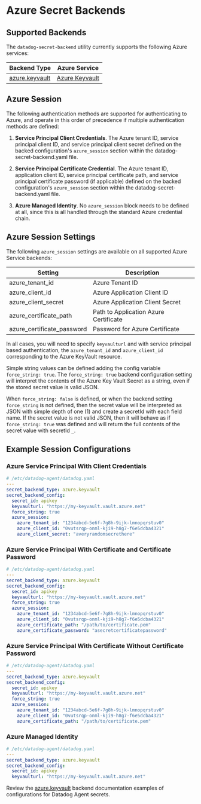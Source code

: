 # Azure Secret Backends

## Supported Backends

The `datadog-secret-backend` utility currently supports the following Azure services:

| Backend Type | Azure Service |
| --- | --- |
| [azure.keyvault](keyvault.md) | [Azure Keyvault](https://docs.microsoft.com/en-us/Azure/key-vault/secrets/quick-create-portal) |


## Azure Session

The following authentication methods are supported for authenticating to Azure, and operate in this order of precedence if multiple authentication methods are defined:

1. **Service Principal Client Credentials**. The Azure tenant ID, service principal client ID, and service principal client secret defined on the backed configuration's `azure_session` section within the datadog-secret-backend.yaml file.

2. **Service Principal Certificate Credential**. The Azure tenant ID, application client ID, service principal certificate path, and service principal certificate password (if applicable) defined on the backed configuration's `azure_session` section within the datadog-secret-backend.yaml file.

3. **Azure Managed Identity**. No `azure_session` block needs to be defined at all, since this is all handled through the standard Azure credential chain.

## Azure Session Settings

The following `azure_session` settings are available on all supported Azure Service backends:

| Setting | Description |
| --- | --- |
| azure_tenant_id | Azure Tenant ID |
| azure_client_id | Azure Application Client ID |
| azure_client_secret | Azure Application Client Secret |
| azure_certificate_path | Path to Application Azure Certificate |
| azure_certificate_password | Password for Azure Certificate |

In all cases, you will need to specify `keyvaulturl` and with service principal based authentication, the `azure_tenant_id` and `azure_client_id` corresponding to the Azure KeyVault resource.

Simple string values can be defined adding the config variable `force_string: true`. The `force_string: true` backend configuration setting will interpret the contents of the Azure Key Vault Secret as a string, even if the stored secret value is valid JSON.

When `force_string: false` is defined, or when the backend setting `force_string` is not defined, then the secret value will be interpreted as JSON with simple depth of one (1) and create a secretId with each field name. If the secret value is not valid JSON, then it will behave as if `force_string: true` was defined and will return the full contents of the secret value with secretId `_`.

## Example Session Configurations

### Azure Service Principal With Client Credentials
```yaml
# /etc/datadog-agent/datadog.yaml
---
secret_backend_type: azure.keyvault
secret_backend_config:
  secret_id: apikey
  keyvaulturl: "https://my-keyvault.vault.azure.net"
  force_string: true
  azure_session:
    azure_tenant_id: "1234abcd-5e6f-7g8h-9ijk-lmnopqrstuv0"
    azure_client_id: "0vutsrqp-onml-kji9-h8g7-f6e5dcba4321"
    azure_client_secret: "averyrandomsecrethere"
```

### Azure Service Principal With Certificate and Certificate Password
```yaml
# /etc/datadog-agent/datadog.yaml
---
secret_backend_type: azure.keyvault
secret_backend_config:
  secret_id: apikey
  keyvaulturl: "https://my-keyvault.vault.azure.net"
  force_string: true
  azure_session:
    azure_tenant_id: "1234abcd-5e6f-7g8h-9ijk-lmnopqrstuv0"
    azure_client_id: "0vutsrqp-onml-kji9-h8g7-f6e5dcba4321"
    azure_certificate_path: "/path/to/certificate.pem"
    azure_certificate_password: "asecretcertificatepassword"
```

### Azure Service Principal With Certificate Without Certificate Password
```yaml
# /etc/datadog-agent/datadog.yaml
---
secret_backend_type: azure.keyvault
secret_backend_config:
  secret_id: apikey
  keyvaulturl: "https://my-keyvault.vault.azure.net"
  force_string: true
  azure_session:
    azure_tenant_id: "1234abcd-5e6f-7g8h-9ijk-lmnopqrstuv0"
    azure_client_id: "0vutsrqp-onml-kji9-h8g7-f6e5dcba4321"
    azure_certificate_path: "/path/to/certificate.pem"
```

### Azure Managed Identity
```yaml
# /etc/datadog-agent/datadog.yaml
---
secret_backend_type: azure.keyvault
secret_backend_config:
  secret_id: apikey
  keyvaulturl: "https://my-keyvault.vault.azure.net"
```

Review the [azure.keyvault](keyvault.md) backend documentation examples of configurations for Datadog Agent secrets.
